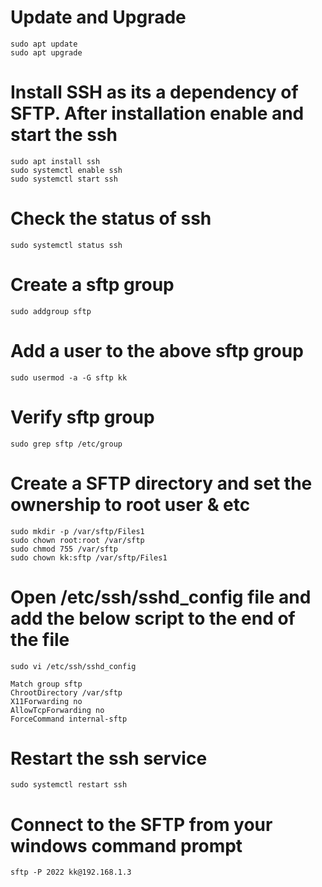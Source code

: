 
# Update and Upgrade
```
sudo apt update
sudo apt upgrade
```
# Install SSH as its a dependency of SFTP. After installation enable and start the ssh 
```
sudo apt install ssh
sudo systemctl enable ssh
sudo systemctl start ssh
```
# Check the status of ssh
```
sudo systemctl status ssh
```
# Create a sftp group
```
sudo addgroup sftp
```
# Add a user to the above sftp group
```
sudo usermod -a -G sftp kk 
```
# Verify sftp group
```
sudo grep sftp /etc/group
```
# Create a SFTP directory and set the ownership to root user & etc
```
sudo mkdir -p /var/sftp/Files1
sudo chown root:root /var/sftp
sudo chmod 755 /var/sftp
sudo chown kk:sftp /var/sftp/Files1
```
# Open /etc/ssh/sshd_config file and add the below script to the end of the file
`sudo vi /etc/ssh/sshd_config`

```
Match group sftp
ChrootDirectory /var/sftp
X11Forwarding no
AllowTcpForwarding no
ForceCommand internal-sftp
```
# Restart the ssh service
` sudo systemctl restart ssh `

# Connect to the SFTP from your windows command prompt
```
sftp -P 2022 kk@192.168.1.3
```
